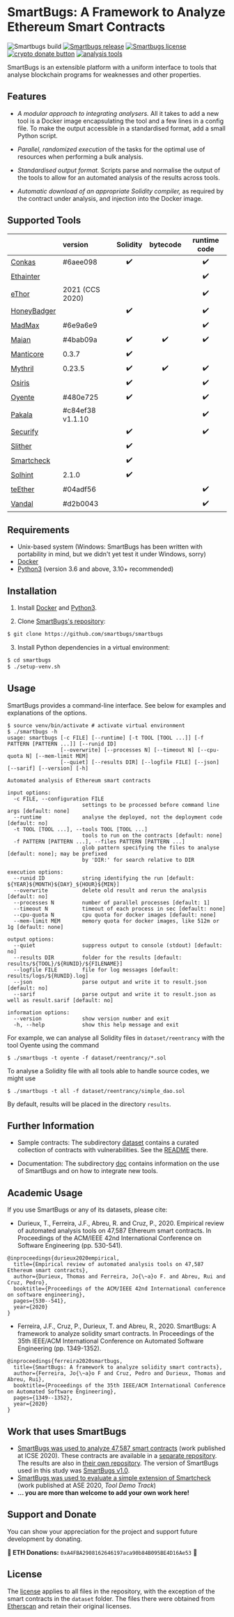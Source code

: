 # SmartBugs: A Framework to Analyze Ethereum Smart Contracts

![Smartbugs build](https://github.com/smartbugs/smartbugs/workflows/build/badge.svg)
 <a href="https://github.com/smartbugs/smartbugs/releases"><img alt="Smartbugs release" src="https://img.shields.io/github/release/smartbugs/smartbugs.svg"></a>
<a href="https://github.com/smartbugs/smartbugs/blob/master/LICENSE"><img alt="Smartbugs license" src="https://img.shields.io/github/license/smartbugs/smartbugs.svg?color=blue"></a>
<span class="badge-crypto"><a href="#support-and-donate" title="Donate to this project using Cryptocurrency"><img src="https://img.shields.io/badge/crypto-donate-red.svg" alt="crypto donate button" /></a></span>
<a href="#Supported-Tools"><img alt="analysis tools" src="https://img.shields.io/badge/analysis tools-17-blue"></a>


SmartBugs is an extensible platform with a uniform interface to tools
that analyse blockchain programs for weaknesses and other properties.

## Features

- *A modular approach to integrating analysers.* All it takes to add
  a new tool is a Docker image encapsulating the tool and a few lines
  in a config file. To make the output accessible in a standardised
  format, add a small Python script.
  
- *Parallel, randomized execution* of the tasks for the optimal use of
  resources when performing a bulk analysis.

- *Standardised output format.* Scripts parse and normalise the output
  of the tools to allow for an automated analysis of the results across
  tools.

- *Automatic download of an appropriate Solidity compiler,* as required
  by the contract under analysis, and injection into the Docker image.

## Supported Tools

|      | version | Solidity | bytecode | runtime code |
| :--- | :--- | :---: | :---: | :--: |
| [Conkas](https://github.com/nveloso/conkas)          | #6aee098 | :heavy_check_mark: |                    | :heavy_check_mark: |
| [Ethainter](https://zenodo.org/record/3760403)               |  |                    |                    | :heavy_check_mark: |
| [eThor](https://secpriv.wien/ethor)           | 2021 (CCS 2020) |                    |                    | :heavy_check_mark: |
| [HoneyBadger](https://github.com/christoftorres/HoneyBadger) |  | :heavy_check_mark: |                    | :heavy_check_mark: |
| [MadMax](https://github.com/nevillegrech/MadMax) | #6e9a6e9     |                    |                    | :heavy_check_mark: |
| [Maian](https://github.com/smartbugs/MAIAN)          | #4bab09a | :heavy_check_mark: | :heavy_check_mark: | :heavy_check_mark: |
| [Manticore](https://github.com/trailofbits/manticore)   | 0.3.7 | :heavy_check_mark: |                    |                    |
| [Mythril](https://github.com/ConsenSys/mythril)        | 0.23.5 | :heavy_check_mark: | :heavy_check_mark: | :heavy_check_mark: |
| [Osiris](https://github.com/christoftorres/Osiris)           |  | :heavy_check_mark: |                    | :heavy_check_mark: |
| [Oyente](https://github.com/smartbugs/oyente)        | #480e725 | :heavy_check_mark: |                    | :heavy_check_mark: |
| [Pakala](https://github.com/palkeo/pakala)   | #c84ef38 v1.1.10 |                    |                    | :heavy_check_mark: |
| [Securify](https://github.com/eth-sri/securify)              |  | :heavy_check_mark: |                    | :heavy_check_mark: |
| [Slither](https://github.com/crytic/slither)                 |  | :heavy_check_mark: |                    |                    |
| [Smartcheck](https://github.com/smartdec/smartcheck)         |  | :heavy_check_mark: |                    |                    |
| [Solhint](https://github.com/protofire/solhint)         | 2.1.0 | :heavy_check_mark: |                    |                    |
| [teEther](https://github.com/nescio007/teether)      | #04adf56 |                    |                    | :heavy_check_mark: |
| [Vandal](https://github.com/usyd-blockchain/vandal)  | #d2b0043 |                    |                    | :heavy_check_mark: |

## Requirements

- Unix-based system (Windows: SmartBugs has been written with portability in mind, but we didn't yet test it under Windows, sorry)
- [Docker](https://docs.docker.com/install)
- [Python3](https://www.python.org) (version 3.6 and above, 3.10+ recommended)


## Installation

1. Install  [Docker](https://docs.docker.com/install) and [Python3](https://www.python.org).

2. Clone [SmartBugs's repository](https://github.com/smartbugs/smartbugs):

```bash
$ git clone https://github.com/smartbugs/smartbugs
```

3. Install Python dependencies in a virtual environment:

```bash
$ cd smartbugs
$ ./setup-venv.sh

```

## Usage

SmartBugs provides a command-line interface. See below for examples and explanations of the options.

```console
$ source venv/bin/activate # activate virtual environment
$ ./smartbugs -h
usage: smartbugs [-c FILE] [--runtime] [-t TOOL [TOOL ...]] [-f PATTERN [PATTERN ...]] [--runid ID]
                 [--overwrite] [--processes N] [--timeout N] [--cpu-quota N] [--mem-limit MEM]
                 [--quiet] [--results DIR] [--logfile FILE] [--json] [--sarif] [--version] [-h]

Automated analysis of Ethereum smart contracts

input options:
  -c FILE, --configuration FILE
                        settings to be processed before command line args [default: none]
  --runtime             analyse the deployed, not the deployment code [default: no]
  -t TOOL [TOOL ...], --tools TOOL [TOOL ...]
                        tools to run on the contracts [default: none]
  -f PATTERN [PATTERN ...], --files PATTERN [PATTERN ...]
                        glob pattern specifying the files to analyse [default: none]; may be prefixed
                        by 'DIR:' for search relative to DIR

execution options:
  --runid ID            string identifying the run [default: ${YEAR}${MONTH}${DAY}_${HOUR}${MIN}]
  --overwrite           delete old result and rerun the analysis [default: no]
  --processes N         number of parallel processes [default: 1]
  --timeout N           timeout of each process in sec [default: none]
  --cpu-quota N         cpu quota for docker images [default: none]
  --mem-limit MEM       memory quota for docker images, like 512m or 1g [default: none]

output options:
  --quiet               suppress output to console (stdout) [default: no]
  --results DIR         folder for the results [default: results/${TOOL}/${RUNID}/${FILENAME}]
  --logfile FILE        file for log messages [default: results/logs/${RUNID}.log]
  --json                parse output and write it to result.json [default: no]
  --sarif               parse output and write it to result.json as well as result.sarif [default: no]

information options:
  --version             show version number and exit
  -h, --help            show this help message and exit
```

For example, we can analyse all Solidity files in `dataset/reentrancy` with
the tool Oyente using the command

```console
$ ./smartbugs -t oyente -f dataset/reentrancy/*.sol
```

To analyse a Solidity file with all tools able to handle source
codes, we might use

```console
$ ./smartbugs -t all -f dataset/reentrancy/simple_dao.sol
```

By default, results will be placed in the directory `results`. 

## Further Information

- Sample contracts: The subdirectory [dataset](dataset/) contains a curated
  collection of contracts with vulnerabilities. See the [README](dataset/README.md) there.

- Documentation: The subdirectory [doc](doc/) contains information on
  the use of SmartBugs and on how to integrate new tools.

## Academic Usage
If you use SmartBugs or any of its datasets, please cite:

- Durieux, T., Ferreira, J.F., Abreu, R. and Cruz, P., 2020. Empirical review of automated analysis tools on 47,587 Ethereum smart contracts. In Proceedings of the ACM/IEEE 42nd International Conference on Software Engineering (pp. 530-541).

```
@inproceedings{durieux2020empirical,
  title={Empirical review of automated analysis tools on 47,587 Ethereum smart contracts},
  author={Durieux, Thomas and Ferreira, Jo{\~a}o F. and Abreu, Rui and Cruz, Pedro},
  booktitle={Proceedings of the ACM/IEEE 42nd International conference on software engineering},
  pages={530--541},
  year={2020}
}
```

- Ferreira, J.F., Cruz, P., Durieux, T. and Abreu, R., 2020. SmartBugs: A framework to analyze solidity smart contracts. In Proceedings of the 35th IEEE/ACM International Conference on Automated Software Engineering (pp. 1349-1352).

```
@inproceedings{ferreira2020smartbugs,
  title={SmartBugs: A framework to analyze solidity smart contracts},
  author={Ferreira, Jo{\~a}o F and Cruz, Pedro and Durieux, Thomas and Abreu, Rui},
  booktitle={Proceedings of the 35th IEEE/ACM International Conference on Automated Software Engineering},
  pages={1349--1352},
  year={2020}
}
```

## Work that uses SmartBugs
- [SmartBugs was used to analyze 47,587 smart contracts](https://joaoff.com/publication/2020/icse) (work published at ICSE 2020). These contracts are available in a [separate repository](https://github.com/smartbugs/smartbugs-wild). The results are also in [their own repository](https://github.com/smartbugs/smartbugs-results). The version of SmartBugs used in this study was [SmartBugs v1.0](https://github.com/smartbugs/smartbugs/releases/tag/v1.0.0).
- [SmartBugs was used to evaluate a simple extension of Smartcheck](https://joaoff.com/publication/2020/ase) (work published at ASE 2020, _Tool Demo Track_)
- **... you are more than welcome to add your own work here!**

## Support and Donate
You can show your appreciation for the project and support future development by donating.

**🙌 ETH Donations:** `0xA4FBA2908162646197aca90b84B095BE4D16Ae53` 🙌

## License
The [license](LICENSE) applies to all files in the repository,
with the exception of the smart contracts in the `dataset` folder. 
The files there were obtained from [Etherscan](http://etherscan.io)
and retain their original licenses.
